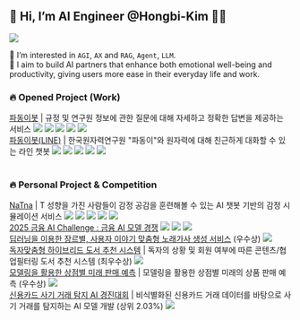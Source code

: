 <!-- ![header](https://capsule-render.vercel.app/api?type=speech&text=HELLO-WORLD&fontSize=40&animation=fadeIn) -->
## 👋 Hi, I’m AI Engineer @Hongbi-Kim 👩‍💻

<!-- <a href="www.linkedin.com/in/hongbikim-wavetoai" target="_blank"><img src="https://img.shields.io/badge/LinkedIn-0A66C2?style=flat-square&logo=Linkedin&logoColor=white"/></a> -->
<a href="https://wavetoai.com/category/NLP%20%7C%20LLM" target="_blank"><img src="https://img.shields.io/badge/Blog-181717?style=flat-square&logo=tistory&logoColor=#000000"/></a>


👀 I’m interested in `AGI`, `AX` and `RAG`, `Agent`, `LLM`.\
🌱 I aim to build AI partners that enhance both emotional well-being and productivity, giving users more ease in their everyday life and work.

### 🔥 Opened Project (Work)
[파동이봇](https://github.com/Hongbi-Kim/KAERI-BOT-beta) | 규정 및 연구원 정보에 관한 질문에 대해 자세하고 정확한 답변을 제공하는 서비스
<img src="https://img.shields.io/badge/Streamlit-FF4B4B?style=flat&logo=Streamlit&logoColor=white"/>
<img src="https://img.shields.io/badge/OpenAI-412991?style=flat&logo=OpenAI&logoColor=white"/>
<img src="https://img.shields.io/badge/Flask-000000?style=flat&logo=Flask&logoColor=white"/>
<img src="https://img.shields.io/badge/Docker-2496ED?style=flat&logo=Docker&logoColor=000"/>
<img src="https://img.shields.io/badge/Google_Cloud-4285F4?style=flat&logo=google-cloud&logoColor=white"/>
<br>
[파동이봇(LINE)](https://github.com/Hongbi-Kim/LINE-KAERIBOT) | 한국원자력연구원 "파동이"와 원자력에 대해 친근하게 대화할 수 있는 라인 챗봇
<img src="https://img.shields.io/badge/LINE-00C300?style=flat&logo=line&logoColor=white"/>
<img src="https://img.shields.io/badge/OpenAI-412991?style=flat&logo=OpenAI&logoColor=white"/>
<img src="https://img.shields.io/badge/Flask-000000?style=flat&logo=Flask&logoColor=white"/>
<img src="https://img.shields.io/badge/Docker-2496ED?style=flat&logo=Docker&logoColor=000"/>
<img src="https://img.shields.io/badge/Google_Cloud-4285F4?style=flat&logo=google-cloud&logoColor=white"/>
<br><br>

### 🔥 Personal Project & Competition

[NaTna](https://github.com/Hongbi-Kim/na-T-na-AI) | T 성향을 가진 사람들이 감정 공감을 훈련해볼 수 있는 AI 챗봇 기반의 감정 시뮬레이션 서비스
<img src="https://img.shields.io/badge/HyperCLOVA-03C75A?style=flat&logo=naver&logoColor=000"/>
<img src="https://img.shields.io/badge/CLOVAspeech-03C75A?style=flat&logo=&logoColor=000"/>
<img src="https://img.shields.io/badge/FastAPI-009688?style=flat&logo=FastAPI&logoColor=FFF"/>
<img src="https://img.shields.io/badge/Docker-2496ED?style=flat&logo=Docker&logoColor=000"/>
<img src="https://img.shields.io/badge/AWS-%23FF9900.svg?style=flat&logo=amazon-aws&logoColor=FFF"/>\
[2025 금융 AI Challenge : 금융 AI 모델 경쟁](https://github.com/Hongbi-Kim/DACON-finance)
<img src="https://img.shields.io/badge/LangChain-1C3C3C?style=flat&logo=langchain&logoColor=FFF"/>
<img src="https://img.shields.io/badge/Ollama-000000?style=flat&logo=ollama&logoColor=white"/>
<img src="https://img.shields.io/badge/Qdrant--DB-e80248?style=flat"/>\
[딥러닝을 이용한 장르별, 사용자 이야기 맞춤형 노래가사 생성 서비스](https://github.com/Hongbi-Kim/Writing-lyrics) (우수상)
<img src="https://img.shields.io/badge/PyTorch-EE4C2C?style=flat&logo=pytorch&logoColor=FFF"/> \
[독자맞춤형 하이브리드 도서 추천 시스템](https://github.com/Hongbi-Kim/Project-book-recommendation) | 독자의 상황 및 회원 여부에 따른 콘텐츠/협업필터링 도서 추천 시스템 (최우수상)
<img src="https://img.shields.io/badge/Scikit--learn-F7931E?style=flat&logo=scikitlearn&logoColor=FFF"/>\
[모델링을 활용한 상점별 미래 판매 예측](https://github.com/Hongbi-Kim/Project_predict_future_sales) | 모델링을 활용한 상점별 미래의 상품 판매 예측 (우수상)
<img src="https://img.shields.io/badge/Scikit--learn-F7931E?style=flat&logo=scikitlearn&logoColor=FFF"/>\
[신용카드 사기 거래 탐지 AI 경진대회](https://github.com/Hongbi-Kim/DACON-card-anomaly-detection) | 비식별화된 신용카드 거래 데이터를 바탕으로 사기 거래를 탐지하는 AI 모델 개발 (상위 2.03%)
<img src="https://img.shields.io/badge/Scikit--learn-F7931E?style=flat&logo=scikitlearn&logoColor=FFF"/>
<!-- - 📫  -->
    


<!-- ![Hongbi-Kim's GitHub stats](https://github-readme-stats.vercel.app/api?username=Hongbi-Kim&count_private=true&show_icons=true&theme=radical) -->

<!-- ![Top Langs](https://github-readme-stats.vercel.app/api/top-langs/?username=Hongbi-Kim) -->
<br>
<!-- 

### 🔥Skills
 #### Programming Languages: 
  ![Python](https://img.shields.io/badge/Python-3776AB.svg?&style=for-the-badge&logo=Python&logoColor=white)
 ![HTML5](https://img.shields.io/badge/html-%23E34F26.svg?&style=for-the-badge&logo=html5&logoColor=white)<br>
 ![Pandas](https://img.shields.io/badge/pandas-%23150458.svg?style=for-the-badge&logo=pandas&logoColor=white)
 ![Numpy](https://img.shields.io/badge/Numpy-%23013243.svg?&style=for-the-badge&logo=Numpy&logoColor=white)
 ![Scikit-learn](https://img.shields.io/badge/scikit--learn-%23F7931E.svg?style=for-the-badge&logo=scikit-learn&logoColor=white)
 ![Matplotlib](https://img.shields.io/badge/Matplotlib-%23ffffff.svg?style=for-the-badge&logo=Matplotlib&logoColor=black)
 ![Selenium](https://img.shields.io/badge/Selenium-%2343B02A.svg?&style=for-the-badge&logo=Selenium&logoColor=white)<br>
 ![Keras](https://img.shields.io/badge/Keras-%23D00000.svg?style=for-the-badge&logo=Keras&logoColor=white)
 ![Tensorflow](https://img.shields.io/badge/Tensorflow-%23FF6F00.svg?&style=for-the-badge&logo=Tensorflow&logoColor=white)
 ![Pytorch](https://img.shields.io/badge/Pytorch-%23EE4C2C.svg?&style=for-the-badge&logo=Pytorch&logoColor=white)
 ![OpenAI](https://img.shields.io/badge/OpenAI-412991.svg?&style=for-the-badge&logo=OpenAI&logoColor=white)<br>
 ![Flask](https://img.shields.io/badge/flask-%23000.svg?style=for-the-badge&logo=flask&logoColor=white)
 ![Fastify](https://img.shields.io/badge/fastify-%23000000.svg?style=for-the-badge&logo=fastify&logoColor=white)
 ![Gunicorn](https://img.shields.io/badge/gunicorn-%298729.svg?style=for-the-badge&logo=gunicorn&logoColor=white)<br>
 ![Streamlit](https://img.shields.io/badge/Streamlit-FF4B4B.svg?&style=for-the-badge&logo=Streamlit&logoColor=white)
 ![Google Cloud](https://img.shields.io/badge/GoogleCloud-%234285F4.svg?style=for-the-badge&logo=google-cloud&logoColor=white)
 <!-- #### Data Processing / Analysis / Visualization and Web Scraping -->
 <!-- #### Deep Learning/Machine Learning(Artificial Intelligence) Frameworks -->
 <!-- #### Web Development/Server -->
 <!-- #### Interactive Web App Creation
 <!-- #### Deployment/Hosting
 <!-- ---
 
 Remember, Hongbi-Kim/Hongbi-Kim is a ✨ special ✨ repository because its `README.md` (this file) appears on your GitHub profile.
 -->
